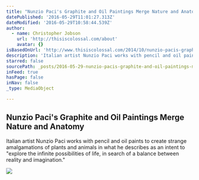 ```yaml
---
title: "Nunzio Paci's Graphite and Oil Paintings Merge Nature and Anatomy"
datePublished: '2016-05-29T11:01:27.313Z'
dateModified: '2016-05-29T10:58:44.539Z'
author:
  - name: Christopher Jobson
    url: 'http://thisiscolossal.com/about'
    avatar: {}
isBasedOnUrl: 'http://www.thisiscolossal.com/2014/10/nunzio-pacis-graphite-and-oil-paintings-merge-nature-and-anatomy/'
description: 'Italian artist Nunzio Paci works with pencil and oil paints to create strange amalgamations of plants and animals in what he describes as an intent to "explore the infinite possibilities of life, in search of a balance between reality and imagination."'
starred: false
sourcePath: _posts/2016-05-29-nunzio-pacis-graphite-and-oil-paintings-merge-nature-and-an.md
inFeed: true
hasPage: false
inNav: false
_type: MediaObject

---
```

<article style=""><h1>Nunzio Paci's Graphite and Oil Paintings Merge Nature and Anatomy</h1><p>Italian artist Nunzio Paci works with pencil and oil paints to create strange amalgamations of plants and animals in what he describes as an intent to "explore the infinite possibilities of life, in search of a balance between reality and imagination."</p><img src="http://www.thisiscolossal.com/wp-content/uploads/2014/10/nunzio-paci-8.jpg" /></article>